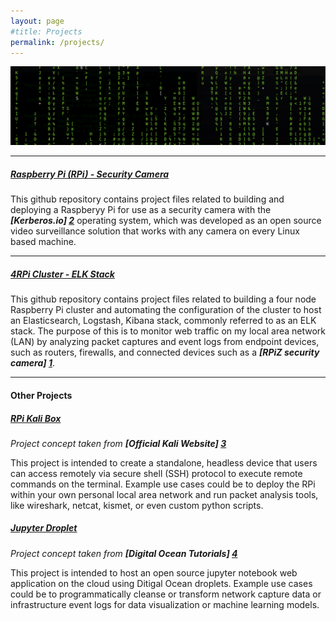 ```yaml
---
layout: page
#title: Projects
permalink: /projects/
---
```


![banner](/images/banner.png)

----

##### [Raspberry Pi (RPi) - Security Camera](https://github.com/mrmachine3)
This github repository contains project files related to building and deploying a Raspberyy Pi for use as a security camera with the ***[Kerberos.io] [2]*** operating system, which was developed as an open source video surveillance solution that works with any camera on every Linux based machine.

***

##### [4RPi Cluster - ELK Stack](https://github.com/mrmachine3/)
This github repository contains project files related to building a four node Raspberry Pi cluster and automating the configuration of the cluster to host an Elasticsearch, Logstash, Kibana stack, commonly referred to as an ELK stack. The purpose of this is to monitor web traffic on my local area network (LAN) by analyzing packet captures and event logs from endpoint devices, such as routers, firewalls, and connected devices such as a ***[RPiZ security camera] [1]***.

***
#### Other Projects

##### [RPi Kali Box](https://github.com/mrmachine3)
*Project concept taken from* __*[Official Kali Website] [3]*__

This project is intended to create a standalone, headless device that users can access remotely via secure shell (SSH) protocol to execute remote commands on the terminal. Example use cases could be to deploy the RPi within your own personal local area network and run packet analysis tools, like wireshark, netcat, kismet, or even custom python scripts.

##### [Jupyter Droplet](https://github.com/mrmachine3)
*Project concept taken from* __*[Digital Ocean Tutorials] [4]*__

This project is intended to host an open source jupyter notebook web application on the cloud using Ditigal Ocean droplets. Example use cases could be to programmatically cleanse or transform network capture data or infrastructure event logs for data visualization or machine learning models.

[1]: https://github.com/mrmachine3
[2]: https://www.kerberos.io
[3]: https://www.kali.org/tutorials/secure-kali-pi-2018/
[4]: https://www.digitalocean.com/community/tutorials/how-to-set-up-jupyter-notebook-for-python-3
